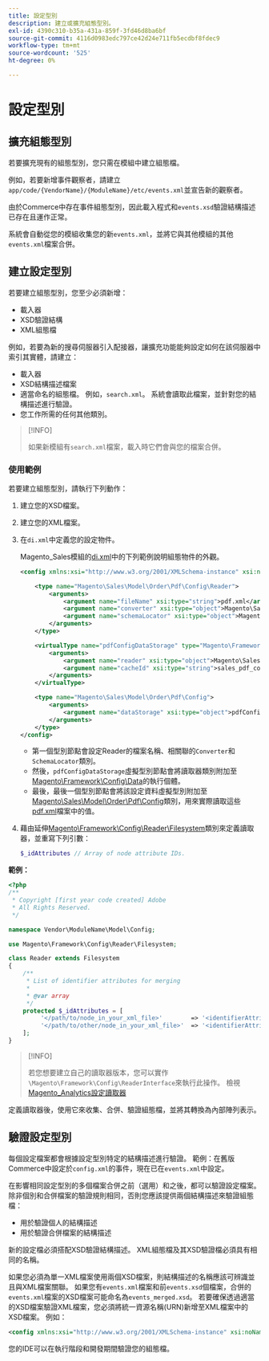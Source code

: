 ```yaml
---
title: 設定型別
description: 建立或擴充組態型別。
exl-id: 4390c310-b35a-431a-859f-3fd46d8ba6bf
source-git-commit: 4116d0983edc797ce42d24e711fb5ecdbf8fdec9
workflow-type: tm+mt
source-wordcount: '525'
ht-degree: 0%

---
```


# 設定型別

## 擴充組態型別

若要擴充現有的組態型別，您只需在模組中建立組態檔。

例如，若要新增事件觀察者，請建立`app/code/{VendorName}/{ModuleName}/etc/events.xml`並宣告新的觀察者。

由於Commerce中存在事件組態型別，因此載入程式和`events.xsd`驗證結構描述已存在且運作正常。

系統會自動從您的模組收集您的新`events.xml`，並將它與其他模組的其他`events.xml`檔案合併。

## 建立設定型別

若要建立組態型別，您至少必須新增：

- 載入器
- XSD驗證結構
- XML組態檔

例如，若要為新的搜尋伺服器引入配接器，讓擴充功能能夠設定如何在該伺服器中索引其實體，請建立：

- 載入器
- XSD結構描述檔案
- 適當命名的組態檔。 例如，`search.xml`。 系統會讀取此檔案，並針對您的結構描述進行驗證。
- 您工作所需的任何其他類別。

>[!INFO]
>
>如果新模組有`search.xml`檔案，載入時它們會與您的檔案合併。

### 使用範例

若要建立組態型別，請執行下列動作：

1. 建立您的XSD檔案。
1. 建立您的XML檔案。
1. 在`di.xml`中定義您的設定物件。

   Magento_Sales模組的[di.xml](https://github.com/magento/magento2/blob/2.4/app/code/Magento/Sales/etc/di.xml)中的下列範例說明組態物件的外觀。

   ```xml
   <config xmlns:xsi="http://www.w3.org/2001/XMLSchema-instance" xsi:noNamespaceSchemaLocation="urn:magento:framework:ObjectManager/etc/config.xsd">
   
       <type name="Magento\Sales\Model\Order\Pdf\Config\Reader">
           <arguments>
               <argument name="fileName" xsi:type="string">pdf.xml</argument>
               <argument name="converter" xsi:type="object">Magento\Sales\Model\Order\Pdf\Config\Converter</argument>
               <argument name="schemaLocator" xsi:type="object">Magento\Sales\Model\Order\Pdf\Config\SchemaLocator</argument>
           </arguments>
       </type>
   
       <virtualType name="pdfConfigDataStorage" type="Magento\Framework\Config\Data">
           <arguments>
               <argument name="reader" xsi:type="object">Magento\Sales\Model\Order\Pdf\Config\Reader</argument>
               <argument name="cacheId" xsi:type="string">sales_pdf_config</argument>
           </arguments>
       </virtualType>
   
       <type name="Magento\Sales\Model\Order\Pdf\Config">
           <arguments>
               <argument name="dataStorage" xsi:type="object">pdfConfigDataStorage</argument>
           </arguments>
       </type>
   </config>
   ```

   - 第一個型別節點會設定Reader的檔案名稱、相關聯的`Converter`和`SchemaLocator`類別。
   - 然後，`pdfConfigDataStorage`虛擬型別節點會將讀取器類別附加至[Magento\Framework\Config\Data](https://github.com/magento/magento2/blob/2.4/lib/internal/Magento/Framework/Config/Data.php)的執行個體。
   - 最後，最後一個型別節點會將該設定資料虛擬型別附加至[Magento\Sales\Model\Order\Pdf\Config](https://github.com/magento/magento2/blob/2.4/app/code/Magento/Sales/Model/Order/Pdf/Config.php)類別，用來實際讀取這些[pdf.xml](https://github.com/magento/magento2/blob/2.4/app/code/Magento/Sales/etc/pdf.xml)檔案中的值。

1. 藉由延伸[Magento\Framework\Config\Reader\Filesystem](https://github.com/magento/magento2/blob/2.4/lib/internal/Magento/Framework/Config/Reader/Filesystem.php)類別來定義讀取器，並重寫下列引數：

   ```php
   $_idAttributes // Array of node attribute IDs.
   ```

**範例：**

```php
<?php
/**
 * Copyright [first year code created] Adobe
 * All Rights Reserved.
 */

namespace Vendor\ModuleName\Model\Config;

use Magento\Framework\Config\Reader\Filesystem;

class Reader extends Filesystem
{
    /**
     * List of identifier attributes for merging
     *
     * @var array
     */
    protected $_idAttributes = [
         '</path/to/node_in_your_xml_file>'        => '<identifierAttributeName>',
         '</path/to/other/node_in_your_xml_file>'  => '<identifierAttributeName>',
    ];
}
```

>[!INFO]
>
>若您想要建立自己的讀取器版本，您可以實作`\Magento\Framework\Config\ReaderInterface`來執行此操作。 檢視[Magento_Analytics設定讀取器](https://github.com/magento/magento2/blob/2.4/app/code/Magento/Analytics/ReportXml/Config/Reader.php)

定義讀取器後，使用它來收集、合併、驗證組態檔，並將其轉換為內部陣列表示。

## 驗證設定型別

每個設定檔案都會根據設定型別特定的結構描述進行驗證。 範例：在舊版Commerce中設定於`config.xml`的事件，現在已在`events.xml`中設定。

在影響相同設定型別的多個檔案合併之前（選用）和之後，都可以驗證設定檔案。 除非個別和合併檔案的驗證規則相同，否則您應該提供兩個結構描述來驗證組態檔：

- 用於驗證個人的結構描述
- 用於驗證合併檔案的結構描述

新的設定檔必須搭配XSD驗證結構描述。 XML組態檔及其XSD驗證檔必須具有相同的名稱。

如果您必須為單一XML檔案使用兩個XSD檔案，則結構描述的名稱應該可辨識並且與XML檔案關聯。
如果您有`events.xml`檔案和前`events.xsd`個檔案，合併的`events.xml`檔案的XSD檔案可能命名為`events_merged.xsd`。
若要確保透過適當的XSD檔案驗證XML檔案，您必須將統一資源名稱(URN)新增至XML檔案中的XSD檔案。 例如：

```xml
<config xmlns:xsi="http://www.w3.org/2001/XMLSchema-instance" xsi:noNamespaceSchemaLocation="urn:magento:framework:ObjectManager:etc/config.xsd">
```

您的IDE可以在執行階段和開發期間驗證您的組態檔。
